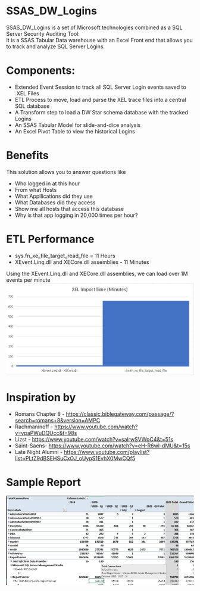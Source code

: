 <h1>SSAS_DW_Logins</h1>
SSAS_DW_Logins is a set of Microsoft technologies combined as a SQL Server Security Auditing Tool:<br>
It is a SSAS Tabular Data warehouse with an Excel Front end that allows you to track and analyze SQL Server Logins.

# Components:
* Extended Event Session to track all SQL Server Login events saved to .XEL Files
* ETL Process to move, load and parse the XEL trace files into a central SQL database
* A Transform step to load a DW Star schema database with the tracked Logins
* An SSAS Tabular Model for slide-and-dice analysis
* An Excel Pivot Table to view the historical Logins

# Benefits
This solution allows you to answer questions like
* Who logged in at this hour
* From what Hosts
* What Appllications did they use
* What Databases did they access
* Show me all hosts that access this database
* Why is that app logging in 20,000 times per hour?

# ETL Performance
* sys.fn_xe_file_target_read_file = 11 Hours
* XEvent.Linq.dll and XECore.dll assemblies - 11 Minutes

Using the XEvent.Linq.dll and XECore.dll assemblies, we can load over 1M events per minute
![alt text](https://raw.githubusercontent.com/gwalkey/SSAS_DW_Logins/master/Import_Library_Comparison.jpg)

# Inspiration by
* Romans Chapter 8 - https://classic.biblegateway.com/passage/?search=romans+8&version=AMPC
* Rachmaninoff - https://www.youtube.com/watch?v=vpaPWuDQUcc&t=98s
* Lizst - https://www.youtube.com/watch?v=salrwSVWpC4&t=51s
* Saint-Saens- https://www.youtube.com/watch?v=eH-R6wl-dMU&t=15s
* Late Night Alumni - https://www.youtube.com/playlist?list=PLtZ9dBSEHSuCxOJ_oUypS1EvhX0MwCQf5

# Sample Report
![alt text](https://raw.githubusercontent.com/gwalkey/SSAS_DW_Logins/master/DW_Logins_Excel_Model.jpg)
